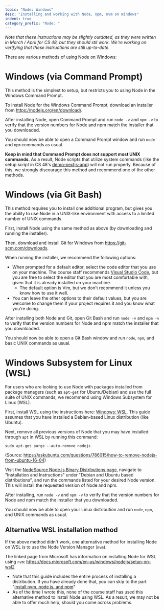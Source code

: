 ```yaml
---
topic: "Node: Windows"
desc: "Installing and working with Node, npm, nvm on Windows"
indent: true
category_prefix: "Node: "
---
```


_Note that these instructions may be slightly outdated, as they were written in March / April for CS 48, but they should stil work. We're working on verifying that these instructions are still up-to-date._

There are various methods of using Node on Windows:

# Windows (via Command Prompt)

This method is the simplest to setup, but restricts you to using Node in the Windows Command Prompt.

To install Node for the Windows Command Prompt, download an installer from <https://nodejs.org/en/download/>.

After installing Node, open Command Prompt and run `node -v` and `npm -v` to verify that the version numbers for Node and npm match the installer that you downloaded.

You should now be able to open a Command Prompt window and run `node` and `npm` commands as usual. 

**Keep in mind that Command Prompt does not support most UNIX commands.** As a result, Node scripts that utilize system commands (like the setup script in CS 48's [demo-nextjs-app](https://github.com/ucsb-cs48-s20/demo-nextjs-app)) will not run properly. Because of this, we strongly discourage this method and recommend one of the other methods.

# Windows (via Git Bash)

This method requires you to install one additional program, but gives you the ability to use Node in a UNIX-like environment with access to a limited number of UNIX commands.

First, install Node using the same method as above (by downloading and running the installer).

Then, download and install Git for Windows from <https://git-scm.com/downloads>.

When running the installer, we recommend the following options:

* When prompted for a default editor, select the code editor that you use on your machine. The course staff recommends [Visual Studio Code](/topics/vscode/), but you are free to select the editor that you are most comfortable with, given that it is already installed on your machine. 
  * The default option is Vim, but we don't recommend it unless you know how to use it well.
* You can leave the other options to their default values, but you are welcome to change them if your project requires it and you know what you're doing.

After installing both Node and Git, open Git Bash and run `node -v` and `npm -v` to verify that the version numbers for Node and npm match the installer that you downloaded.

You should now be able to open a Git Bash window and run `node`, `npm`, and basic UNIX commands as usual. 

# Windows Subsystem for Linux (WSL)

For users who are looking to use Node with packages installed from package managers (such as `apt-get` for Ubuntu/Debian) and use the  full suite of UNIX commands, we recommend using Windows Subsystem for Linux (WSL).

First, install WSL using the instructions here: [Windows: WSL](/topics/windows_wsl/). This guide assumes that you have installed a Debian-based Linux distribution (like Ubuntu).

Next, remove all previous versions of Node that you may have installed through `apt` in WSL by running this command:
```
sudo apt-get purge --auto-remove nodejs
```
(Source: <https://askubuntu.com/questions/786015/how-to-remove-nodejs-from-ubuntu-16-04>)

Visit the [NodeSource Node.js Binary Distributions page](https://github.com/nodesource/distributions/blob/master/README.md), navigate to "Installation and Instructions" under "Debian and Ubuntu based distributions", and run the commands listed for your desired Node version. This will install the requested version of Node and npm.

After installing, run `node -v` and `npm -v` to verify that the version numbers for Node and npm match the installer that you downloaded.

You should now be able to open your Linux distribution and run `node`, `npm`, and UNIX commands as usual. 

## Alternative WSL installation method

If the above method didn't work, one alternative method for installing Node on WSL is to use the Node Version Manager (`nvm`). 

The linked page from Microsoft has information on installing Node for WSL using `nvm`: <https://docs.microsoft.com/en-us/windows/nodejs/setup-on-wsl2>

* Note that this guide includes the entire process of installing a distribution. If you have already done that, you can skip to the part "[Install nvm, node.js, and npm](https://docs.microsoft.com/en-us/windows/nodejs/setup-on-wsl2#install-nvm-nodejs-and-npm)"
* As of the time I wrote this, none of the course staff has used this alternative method to install Node using WSL. As a result, we may not be able to offer much help, should you come across problems.
